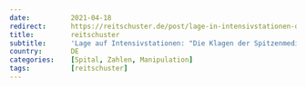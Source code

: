 ```yaml
---
date:          2021-04-18
redirect:      https://reitschuster.de/post/lage-in-intensivstationen-die-klagen-der-spitzenmediziner-sind-getrost-zu-ignorieren/
title:         reitschuster
subtitle:      'Lage auf Intensivstationen: "Die Klagen der Spitzenmediziner sind getrost zu ignorieren"'
country:       DE
categories:    [Spital, Zahlen, Manipulation]
tags:          [reitschuster]
---
```

